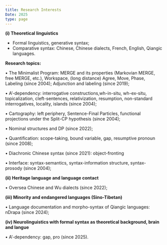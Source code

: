 ```yaml
---
title: Research Interests
Date: 2025
type: page
---
```


**(i) Theoretical linguistics**

- Formal linguistics, generative syntax;
- Comparative syntax: Chinese, Chinese dialects, French, English, Qiangic languages.

**Research topics:**

• The Minimalist Program: MERGE and its properties (Markovian MERGE, free MERGE, etc.), Workspace, (long distance) Agree, Move, Phase, Labeling (since 2004);
Adjunction and labeling (since 2019);

• A’-dependency: interrogative constructions,wh-in-situ, wh-ex-situ, topicalization, cleft-sentences, relativization, resumption, non-standard interrogatives, locality, islands (since 2004);

• Cartography: left periphery, Sentence-Final Particles, functional projections under the Split-CP hypothesis (since 2004);

• Nominal structures and DP (since 2022); 

• Quantification: scope-taking, bound variable, gap, resumptive pronoun (since 2008);

• Diachronic Chinese syntax (since 2021): object-fronting

• Interface: syntax-semantics, syntax-information structure, syntax-prosody (since 2004);

**(ii) Heritage language and language contact**

• Oversea Chinese and Wu dialects  (since 2022);

**(iii) Minority and endangered languages (Sino-Tibetan)**

• Language documentation and morpho-syntax of Qiangic languages: nDrapa (since 2024);

**(iv) Neurolinguistics with formal syntax as theoretical background, brain and langue**

• A’-dependency: gap, pro (since 2025).




